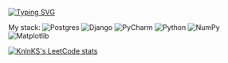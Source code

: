[![Typing SVG](https://readme-typing-svg.herokuapp.com?color=%2336BCF7&lines=Data+Engineer)](https://git.io/typing-svg)

My stack: ![Postgres](https://img.shields.io/badge/postgres-%23316192.svg?style=for-the-badge&logo=postgresql&logoColor=white) ![Django](https://img.shields.io/badge/django-%23092E20.svg?style=for-the-badge&logo=django&logoColor=white) ![PyCharm](https://img.shields.io/badge/pycharm-143?style=for-the-badge&logo=pycharm&logoColor=black&color=black&labelColor=green) ![Python](https://img.shields.io/badge/python-3670A0?style=for-the-badge&logo=python&logoColor=ffdd54) ![NumPy](https://img.shields.io/badge/numpy-%23013243.svg?style=for-the-badge&logo=numpy&logoColor=white) ![Matplotlib](https://img.shields.io/badge/Matplotlib-%23ffffff.svg?style=for-the-badge&logo=Matplotlib&logoColor=black)

[![KnlnKS's LeetCode stats](https://leetcode-stats-six.vercel.app/api?username=badcasemooretheme=dark)](https://github.com/KnlnKS/leetcode-stats)
